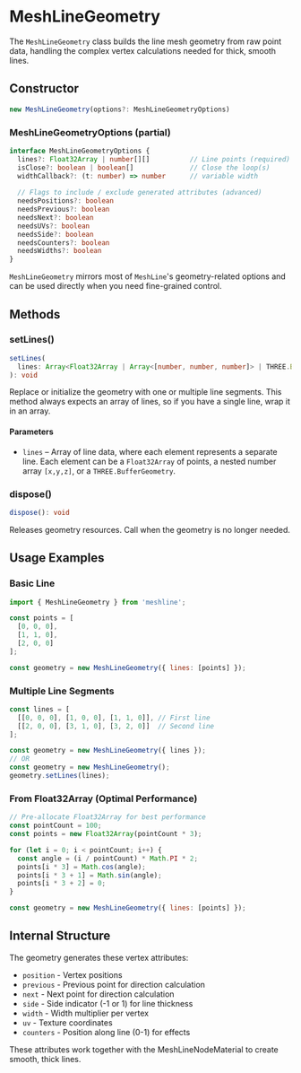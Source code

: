 # MeshLineGeometry

The `MeshLineGeometry` class builds the line mesh geometry from raw point data, handling the complex vertex calculations needed for thick, smooth lines.

## Constructor

```ts
new MeshLineGeometry(options?: MeshLineGeometryOptions)
```

### MeshLineGeometryOptions (partial)

```ts
interface MeshLineGeometryOptions {
  lines?: Float32Array | number[][]          // Line points (required)
  isClose?: boolean | boolean[]              // Close the loop(s)
  widthCallback?: (t: number) => number      // variable width
   
  // Flags to include / exclude generated attributes (advanced)
  needsPositions?: boolean
  needsPrevious?: boolean
  needsNext?: boolean
  needsUVs?: boolean
  needsSide?: boolean
  needsCounters?: boolean
  needsWidths?: boolean
}
```

`MeshLineGeometry` mirrors most of `MeshLine`'s geometry-related options and can be used directly when you need fine-grained control.

## Methods

### setLines()

```ts
setLines(
  lines: Array<Float32Array | Array<[number, number, number]> | THREE.BufferGeometry>
): void
```

Replace or initialize the geometry with one or multiple line segments. This method always expects an array of lines, so if you have a single line, wrap it in an array.

#### Parameters

- `lines` – Array of line data, where each element represents a separate line. Each element can be a `Float32Array` of points, a nested number array `[x,y,z]`, or a `THREE.BufferGeometry`.

### dispose()

```ts
dispose(): void
```

Releases geometry resources. Call when the geometry is no longer needed.

## Usage Examples

### Basic Line

```javascript
import { MeshLineGeometry } from 'meshline';

const points = [
  [0, 0, 0],
  [1, 1, 0],
  [2, 0, 0]
];

const geometry = new MeshLineGeometry({ lines: [points] });
```

### Multiple Line Segments

```javascript
const lines = [
  [[0, 0, 0], [1, 0, 0], [1, 1, 0]], // First line
  [[2, 0, 0], [3, 1, 0], [3, 2, 0]]  // Second line
];

const geometry = new MeshLineGeometry({ lines });
// OR
const geometry = new MeshLineGeometry();
geometry.setLines(lines);
```

### From Float32Array (Optimal Performance)

```javascript
// Pre-allocate Float32Array for best performance
const pointCount = 100;
const points = new Float32Array(pointCount * 3);

for (let i = 0; i < pointCount; i++) {
  const angle = (i / pointCount) * Math.PI * 2;
  points[i * 3] = Math.cos(angle);
  points[i * 3 + 1] = Math.sin(angle);
  points[i * 3 + 2] = 0;
}

const geometry = new MeshLineGeometry({ lines: [points] });
```

## Internal Structure

The geometry generates these vertex attributes:

- `position` - Vertex positions
- `previous` - Previous point for direction calculation
- `next` - Next point for direction calculation  
- `side` - Side indicator (-1 or 1) for line thickness
- `width` - Width multiplier per vertex
- `uv` - Texture coordinates
- `counters` - Position along line (0-1) for effects

These attributes work together with the MeshLineNodeMaterial to create smooth, thick lines. 